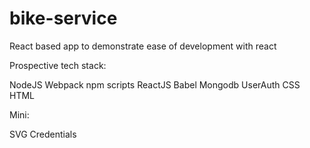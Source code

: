 # bike-service
React based app to demonstrate ease of development with react

Prospective tech stack:

NodeJS
Webpack
npm scripts
ReactJS
Babel
Mongodb
UserAuth
CSS
HTML

Mini:

SVG
Credentials

